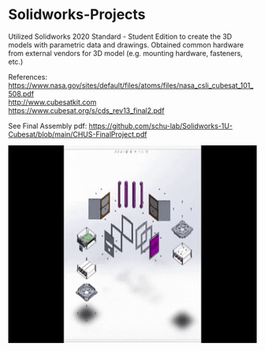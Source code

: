 # Solidworks-Projects
Utilized Solidworks 2020 Standard - Student Edition to create the 3D models with parametric data and drawings. Obtained common hardware from external vendors for 3D model (e.g. mounting hardware, fasteners, etc.)</br>

References:</br>
https://www.nasa.gov/sites/default/files/atoms/files/nasa_csli_cubesat_101_508.pdf</br>
http://www.cubesatkit.com</br>
https://www.cubesat.org/s/cds_rev13_final2.pdf</br>

See Final Assembly pdf: https://github.com/schu-lab/Solidworks-1U-Cubesat/blob/main/CHUS-FinalProject.pdf </br>

<p align="center">
  <img src=https://github.com/schu-lab/Solidworks-1U-Cubesat/blob/main/giphy-1.gif alt="animated" height="400" /></br>
</p>
